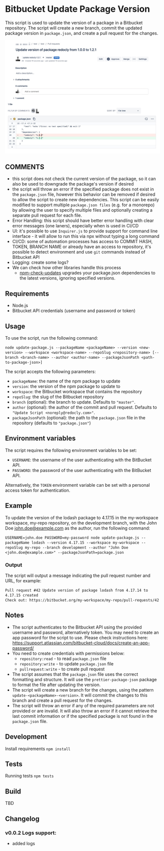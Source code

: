 # Bitbucket Update Package Version

This script is used to update the version of a package in a Bitbucket repository. The script will create a new branch, commit the updated package version in `package.json`, and create a pull request for the changes.

![preview](screenshoot.jpeg)

## COMMENTS

- this script does not check the current version of the package, so it can also be used to downgrade the package's version if desired
- the script will throw an error if the specified package does not exist in the `package.json` file, however this behavior can be removed if desired to allow the script to create new dependencies. This script can be easily modified to support multiple `package.json files` (e.g. for a monorepo) by allowing the user to specify multiple files and optionally creating a separate pull request for each file.
- Error Handling: this script should have better error handling with clear error messages (one laners), especially when is used in CI/CD
- UI: it's possible to use `Inquirer.js` to provide support for command line interface - it will allow to run this via npx without typing a long command
- CI/CD: some of automation processes has access to COMMIT HASH, TOKEN, BRANCH NAME or already have an access to repository, it's possible to detect environment and use `git` commands instead of Bitbucket API
- Logging: create some logs?
- We can check how other libraries handle this process
  - [npm-check-updates](https://github.com/raineorshine/npm-check-updates) upgrades your package.json dependencies to the latest versions, ignoring specified versions. 

## Requirements

- Node.js
- Bitbucket API credentials (username and password or token)

## Usage

To use the script, run the following command:

    node update-package.js --packageName <packageName> --version <new-version> --workspace <workspace-name> --repoSlug <repository-name> [--branch <branch-name> --author <author-name> --packageJsonPath <path-to-package-json>]

The script accepts the following parameters:

- `packageName`: the name of the npm package to update
- `version`: the version of the npm package to update to
- `workspace`: the Bitbucket workspace that contains the repository
- `repoSlug`: the slug of the Bitbucket repository
- `branch` (optional): the branch to update. Defaults to `"master"`.
- `author` (optional): the author of the commit and pull request. Defaults to `"Update Script <noreply@redocly.com>"`.
- `packageJsonPath` (optional): the path to the `package.json` file in the repository (defaults to `"package.json"`)

## Environment variables

The script requires the following environment variables to be set:

- `USERNAME`: the username of the user authenticating with the BitBucket API.
- `PASSWORD`: the password of the user authenticating with the BitBucket API.

Alternatively, the `TOKEN` environment variable can be set with a personal access token for authentication.

## Example

To update the version of the lodash package to 4.17.15 in the my-workspace workspace, my-repo repository, on the development branch, with the John Doe <john.doe@example.com> as the author, run the following command:

    USERNAME=john.doe PASSWORD=my-password node update-package.js --packageName lodash --version 4.17.15 --workspace my-workspace --repoSlug my-repo --branch development --author "John Doe <john.doe@example.com>" --packageJsonPath=package.json

### Output

The script will output a message indicating the pull request number and URL, for example:

    Pull request #42 Update version of package lodash from 4.17.14 to 4.17.15 created
    Check out: https://bitbucket.org/my-workspace/my-repo/pull-requests/42

## Notes

- The script authenticates to the Bitbucket API using the provided username and password, alternatively token. You may need to create an app password for the script to use. Please check instructions here: <https://support.atlassian.com/bitbucket-cloud/docs/create-an-app-password/>
- You need to create credentials with permissions below:
  - `repository:read` - to read `package.json` file
  - `repository:write` - to update `package.json` file
  - `pullrequest:write` - to create pull request
- The script assumes that the `package.json` file uses the correct formatting and structure. It will use the `prettier-package-json` package to format the file after updating the version.
- The script will create a new branch for the changes, using the pattern `update-<packageName>-<version>`. It will commit the changes to this branch and create a pull request for the changes.
- The script will throw an error if any of the required parameters are not provided or are invalid. It will also throw an error if it cannot retrieve the last commit information or if the specified package is not found in the `package.json` file.

## Development

Install requirements `npm install`

## Tests

Running tests `npm tests`

## Build

TBD

## Changelog 

### v0.0.2 Logs support:

- added logs
